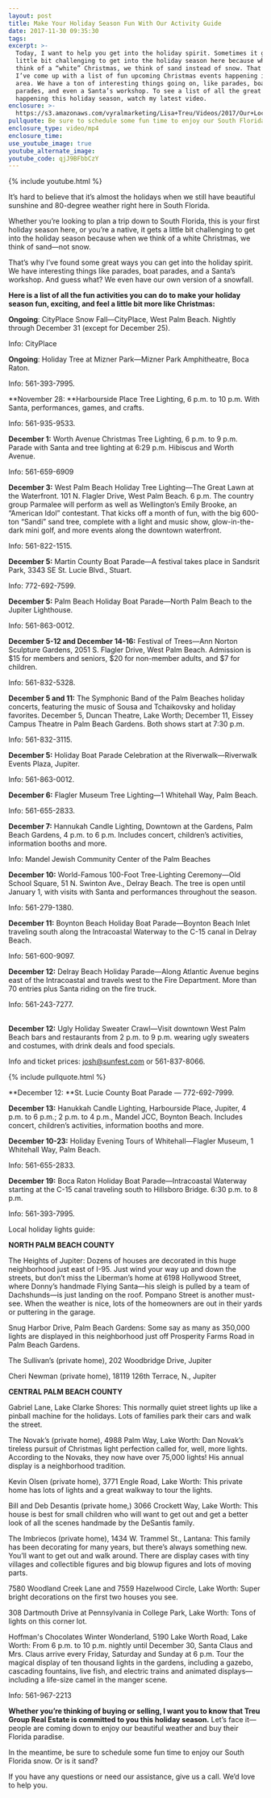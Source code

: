 ```yaml
---
layout: post
title: Make Your Holiday Season Fun With Our Activity Guide
date: 2017-11-30 09:35:30
tags:
excerpt: >-
  Today, I want to help you get into the holiday spirit. Sometimes it gets a
  little bit challenging to get into the holiday season here because when we
  think of a “white” Christmas, we think of sand instead of snow. That’s why
  I’ve come up with a list of fun upcoming Christmas events happening in our
  area. We have a ton of interesting things going on, like parades, boat
  parades, and even a Santa’s workshop. To see a list of all the great events
  happening this holiday season, watch my latest video.
enclosure: >-
  https://s3.amazonaws.com/vyralmarketing/Lisa+Treu/Videos/2017/Our+Local+Christmas+Season+Activities+%257C+Palm+Beach+Real+Estate.mp4
pullquote: Be sure to schedule some fun time to enjoy our South Florida snow.
enclosure_type: video/mp4
enclosure_time:
use_youtube_image: true
youtube_alternate_image:
youtube_code: qjJ9BFbbCzY
---
```



{% include youtube.html %}

It’s hard to believe that it’s almost the holidays when we still have beautiful sunshine and 80-degree weather right here in South Florida.

Whether you’re looking to plan a trip down to South Florida, this is your first holiday season here, or you’re a native, it gets a little bit challenging to get into the holiday season because when we think of a white Christmas, we think of sand—not snow.

That’s why I’ve found some great ways you can get into the holiday spirit. We have interesting things like parades, boat parades, and a Santa’s workshop. And guess what? We even have our own version of a snowfall.

**Here is a list of all the fun activities you can do to make your holiday season fun, exciting, and feel a little bit more like Christmas:**

**Ongoing**: CityPlace Snow Fall—CityPlace, West Palm Beach. Nightly through December 31 (except for December 25).

Info: CityPlace

**Ongoing**: Holiday Tree at Mizner Park—Mizner Park Amphitheatre, Boca Raton.

Info: 561-393-7995.

**November 28:&nbsp;**Harbourside Place Tree Lighting, 6 p.m. to 10 p.m. With Santa, performances, games, and crafts.

Info: 561-935-9533.

**December 1:** Worth Avenue Christmas Tree Lighting, 6 p.m. to 9 p.m. Parade with Santa and tree lighting at 6:29 p.m. Hibiscus and Worth Avenue.

Info: 561-659-6909

**December 3:** West Palm Beach Holiday Tree Lighting—The Great Lawn at the Waterfront. 101 N. Flagler Drive, West Palm Beach. 6 p.m. The country group Parmalee will perform as well as Wellington’s Emily Brooke, an “American Idol” contestant. That kicks off a month of fun, with the big 600-ton “Sandi” sand tree, complete with a light and music show, glow-in-the-dark mini golf, and more events along the downtown waterfront.

Info: 561-822-1515.

**December 5:** Martin County Boat Parade—A festival takes place in Sandsrit Park, 3343 SE St. Lucie Blvd., Stuart.

Info: 772-692-7599.

**December 5:** Palm Beach Holiday Boat Parade—North Palm Beach to the Jupiter Lighthouse.

Info: 561-863-0012.

**December 5-12 and December 14-16:** Festival of Trees—Ann Norton Sculpture Gardens, 2051 S. Flagler Drive, West Palm Beach. Admission is $15 for members and seniors, $20 for non-member adults, and $7 for children.

Info: 561-832-5328.

**December 5 and 11:** The Symphonic Band of the Palm Beaches holiday concerts, featuring the music of Sousa and Tchaikovsky and holiday favorites. December 5, Duncan Theatre, Lake Worth; December 11, Eissey Campus Theatre in Palm Beach Gardens. Both shows start at 7:30 p.m.

Info: 561-832-3115.

**December 5:** Holiday Boat Parade Celebration at the Riverwalk—Riverwalk Events Plaza, Jupiter.

Info: 561-863-0012.

**December 6:** Flagler Museum Tree Lighting—1 Whitehall Way, Palm Beach.

Info: 561-655-2833.

**December 7:** Hannukah Candle Lighting, Downtown at the Gardens, Palm Beach Gardens, 4 p.m. to 6 p.m. Includes concert, children’s activities, information booths and more.

Info: Mandel Jewish Community Center of the Palm Beaches

**December 10:** World-Famous 100-Foot Tree-Lighting Ceremony—Old School Square, 51 N. Swinton Ave., Delray Beach. The tree is open until January 1, with visits with Santa and performances throughout the season.

Info: 561-279-1380.

**December 11:** Boynton Beach Holiday Boat Parade—Boynton Beach Inlet traveling south along the Intracoastal Waterway to the C-15 canal in Delray Beach.

Info: 561-600-9097.

**December 12:** Delray Beach Holiday Parade—Along Atlantic Avenue begins east of the Intracoastal and travels west to the Fire Department. More than 70 entries plus Santa riding on the fire truck.

Info: 561-243-7277.

**<br>December 12:** Ugly Holiday Sweater Crawl—Visit downtown West Palm Beach bars and restaurants from 2 p.m. to 9 p.m. wearing ugly sweaters and costumes, with drink deals and food specials.&nbsp;

Info and ticket prices: josh@sunfest.com or 561-837-8066.

{% include pullquote.html %}

**December 12:&nbsp;**St. Lucie County Boat Parade — 772-692-7999.

**December 13:** Hanukkah Candle Lighting, Harbourside Place, Jupiter, 4 p.m. to 6 p.m.; 2 p.m. to 4 p.m., Mandel JCC, Boynton Beach. Includes concert, children’s activities, information booths and more.

**December 10-23:** Holiday Evening Tours of Whitehall—Flagler Museum, 1 Whitehall Way, Palm Beach.

Info: 561-655-2833.

**December 19:** Boca Raton Holiday Boat Parade—Intracoastal Waterway starting at the C-15 canal traveling south to Hillsboro Bridge. 6:30 p.m. to 8 p.m.

Info: 561-393-7995.

Local holiday lights guide:

**NORTH PALM BEACH COUNTY**

The Heights of Jupiter: Dozens of houses are decorated in this huge neighborhood just east of I-95. Just wind your way up and down the streets, but don’t miss the Liberman’s home at 6198 Hollywood Street, where Donny’s handmade Flying Santa—his sleigh is pulled by a team of Dachshunds—is just landing on the roof. Pompano Street is another must-see. When the weather is nice, lots of the homeowners are out in their yards or puttering in the garage.

Snug Harbor Drive, Palm Beach Gardens: Some say as many as 350,000 lights are displayed in this neighborhood just off Prosperity Farms Road in Palm Beach Gardens.

The Sullivan’s (private home), 202 Woodbridge Drive, Jupiter

Cheri Newman (private home), 18119 126th Terrace, N., Jupiter

**CENTRAL PALM BEACH COUNTY**

Gabriel Lane, Lake Clarke Shores: This normally quiet street lights up like a pinball machine for the holidays. Lots of families park their cars and walk the street.

The Novak’s (private home), 4988 Palm Way, Lake Worth: Dan Novak’s tireless pursuit of Christmas light perfection called for, well, more lights. According to the Novaks, they now have over 75,000 lights! His annual display is a neighborhood tradition.

Kevin Olsen (private home), 3771 Engle Road, Lake Worth: This private home has lots of lights and a great walkway to tour the lights.

Bill and Deb Desantis (private home,) 3066 Crockett Way, Lake Worth: This house is best for small children who will want to get out and get a better look of all the scenes handmade by the DeSantis family.

The Imbriecos (private home), 1434 W. Trammel St., Lantana: This family has been decorating for many years, but there’s always something new. You’ll want to get out and walk around. There are display cases with tiny villages and collectible figures and big blowup figures and lots of moving parts.

7580 Woodland Creek Lane and 7559 Hazelwood Circle, Lake Worth: Super bright decorations on the first two houses you see.

308 Dartmouth Drive at Pennsylvania in College Park, Lake Worth: Tons of lights on this corner lot.

Hoffman's Chocolates Winter Wonderland, 5190 Lake Worth Road, Lake Worth: From 6 p.m. to 10 p.m. nightly until December 30, Santa Claus and Mrs. Claus arrive every Friday, Saturday and Sunday at 6 p.m. Tour the magical display of ten thousand lights in the gardens, including a gazebo, cascading fountains, live fish, and electric trains and animated displays—including a life-size camel in the manger scene.

Info: 561-967-2213

**Whether you’re thinking of buying or selling, I want you to know that Treu Group Real Estate is committed to you this holiday season.** Let’s face it—people are coming down to enjoy our beautiful weather and buy their Florida paradise.

In the meantime, be sure to schedule some fun time to enjoy our South Florida snow. Or is it sand?

If you have any questions or need our assistance, give us a call. We’d love to help you.